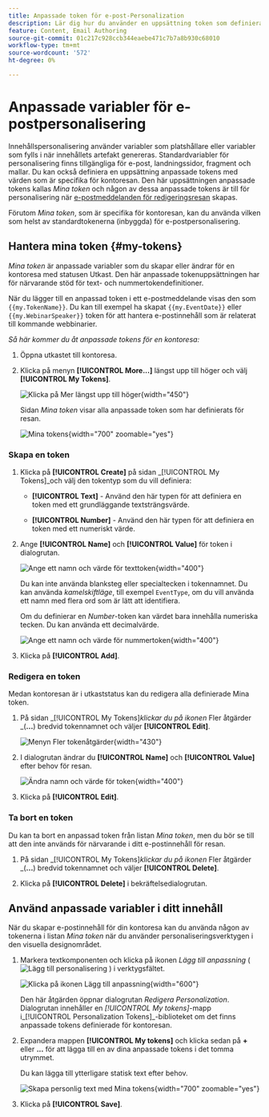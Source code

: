 ```yaml
---
title: Anpassade token för e-post-Personalization
description: Lär dig hur du använder en uppsättning token som definierats för en kontoresa för att hantera personalisering i ditt e-postinnehåll.
feature: Content, Email Authoring
source-git-commit: 01c217c928ccb344eaebe471c7b7a8b930c68010
workflow-type: tm+mt
source-wordcount: '572'
ht-degree: 0%

---
```


# Anpassade variabler för e-postpersonalisering

Innehållspersonalisering använder variabler som platshållare eller variabler som fylls i när innehållets artefakt genereras. Standardvariabler för personalisering finns tillgängliga för e-post, landningssidor, fragment och mallar. Du kan också definiera en uppsättning anpassade tokens med värden som är specifika för kontoresan. Den här uppsättningen anpassade tokens kallas _Mina token_ och någon av dessa anpassade tokens är till för personalisering när [e-postmeddelanden för redigeringsresan](./email-authoring.md#content-authoring---personalization) skapas.

Förutom _Mina token_, som är specifika för kontoresan, kan du använda vilken som helst av standardtokenerna (inbyggda) för e-postpersonalisering.

## Hantera mina token {#my-tokens}

_Mina token_ är anpassade variabler som du skapar eller ändrar för en kontoresa med statusen Utkast. Den här anpassade tokenuppsättningen har för närvarande stöd för text- och nummertokendefinitioner.

När du lägger till en anpassad token i ett e-postmeddelande visas den som `{{my.TokenName}}`. Du kan till exempel ha skapat `{{my.EventDate}}` eller `{{my.WebinarSpeaker}}` token för att hantera e-postinnehåll som är relaterat till kommande webbinarier.

_Så här kommer du åt anpassade tokens för en kontoresa:_

1. Öppna utkastet till kontoresa.

1. Klicka på menyn **[!UICONTROL More...]** längst upp till höger och välj **[!UICONTROL My Tokens]**.

   ![Klicka på Mer längst upp till höger](../journeys/assets/account-journey-draft-more-menu.png){width="450"}

   Sidan _Mina token_ visar alla anpassade token som har definierats för resan.

   ![Mina tokens](./assets/my-tokens-list-page.png){width="700" zoomable="yes"}

### Skapa en token

1. Klicka på **[!UICONTROL Create]** på sidan _[!UICONTROL My Tokens]_och välj den tokentyp som du vill definiera:

   * **[!UICONTROL Text]** - Använd den här typen för att definiera en token med ett grundläggande textsträngsvärde.

   * **[!UICONTROL Number]** - Använd den här typen för att definiera en token med ett numeriskt värde.

1. Ange **[!UICONTROL Name]** och **[!UICONTROL Value]** för token i dialogrutan.

   ![Ange ett namn och värde för texttoken](./assets/my-tokens-create-text-token-dialog.png){width="400"}

   Du kan inte använda blanksteg eller specialtecken i tokennamnet. Du kan använda _kamelskiftläge_, till exempel `EventType`, om du vill använda ett namn med flera ord som är lätt att identifiera.

   Om du definierar en _Number_-token kan värdet bara innehålla numeriska tecken. Du kan använda ett decimalvärde.

   ![Ange ett namn och värde för nummertoken](./assets/my-tokens-create-number-token-dialog.png){width="400"}

1. Klicka på **[!UICONTROL Add]**.

### Redigera en token

Medan kontoresan är i utkaststatus kan du redigera alla definierade Mina token.

1. På sidan _[!UICONTROL My Tokens]_klickar du på ikonen_ Fler åtgärder _(**...**) bredvid tokennamnet och väljer **[!UICONTROL Edit]**.

   ![Menyn Fler tokenåtgärder](./assets/my-tokens-more-actions.png){width="430"}

1. I dialogrutan ändrar du **[!UICONTROL Name]** och **[!UICONTROL Value]** efter behov för resan.

   ![Ändra namn och värde för token](./assets/my-tokens-edit-text-token-dialog.png){width="400"}

1. Klicka på **[!UICONTROL Edit]**.

### Ta bort en token

Du kan ta bort en anpassad token från listan _Mina token_, men du bör se till att den inte används för närvarande i ditt e-postinnehåll för resan.

1. På sidan _[!UICONTROL My Tokens]_klickar du på ikonen_ Fler åtgärder _(**...**) bredvid tokennamnet och väljer **[!UICONTROL Delete]**.

1. Klicka på **[!UICONTROL Delete]** i bekräftelsedialogrutan.

## Använd anpassade variabler i ditt innehåll

När du skapar e-postinnehåll för din kontoresa kan du använda någon av tokenerna i listan _Mina token_ när du använder personaliseringsverktygen i den visuella designområdet.

1. Markera textkomponenten och klicka på ikonen _Lägg till anpassning_ ( ![Lägg till personalisering ](../../assets/do-not-localize/icon-personalization-field.svg) ) i verktygsfältet.

   ![Klicka på ikonen Lägg till anpassning](./assets/email-personalize-text.png){width="600"}

   Den här åtgärden öppnar dialogrutan _Redigera Personalization_. Dialogrutan innehåller en _[!UICONTROL My tokens]_-mapp i_[!UICONTROL Personalization Tokens]_-biblioteket om det finns anpassade tokens definierade för kontoresan.

1. Expandera mappen **[!UICONTROL My tokens]** och klicka sedan på **+** eller **...** för att lägga till en av dina anpassade tokens i det tomma utrymmet.

   Du kan lägga till ytterligare statisk text efter behov.

   ![Skapa personlig text med Mina tokens](./assets/personalization-edit-dialog-my-tokens.png){width="700" zoomable="yes"}

1. Klicka på **[!UICONTROL Save]**.
